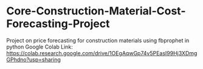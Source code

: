 # Core-Construction-Material-Cost-Forecasting-Project
Project on price forecasting for construction materials using fbprophet in python
Google Colab Link: https://colab.research.google.com/drive/1OEgAqwGp74v5PEasI99Hj3XDmgGPhdno?usp=sharing
